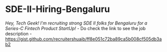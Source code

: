 # SDE-II-Hiring-Bengaluru
_Hey, Tech Geek! I'm recruiting strong SDE II folks for Bengaluru for a Series-C Fintech Product StartUp!_ - Do check the link to see the job description - https://gist.github.com/recruitershuaib/ff8e051c72ba89ca5b008cf505db3ab2
